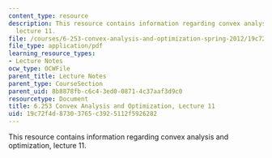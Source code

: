 ```yaml
---
content_type: resource
description: This resource contains information regarding convex analysis and optimization,
  lecture 11.
file: /courses/6-253-convex-analysis-and-optimization-spring-2012/19c72f4d87303765c3925112f5926282_MIT6_253S12_lec11.pdf
file_type: application/pdf
learning_resource_types:
- Lecture Notes
ocw_type: OCWFile
parent_title: Lecture Notes
parent_type: CourseSection
parent_uid: 8b8878fb-c6c4-3ed0-0871-4c37aaf3d9c0
resourcetype: Document
title: 6.253 Convex Analysis and Optimization, Lecture 11
uid: 19c72f4d-8730-3765-c392-5112f5926282
---
```

This resource contains information regarding convex analysis and optimization, lecture 11.

